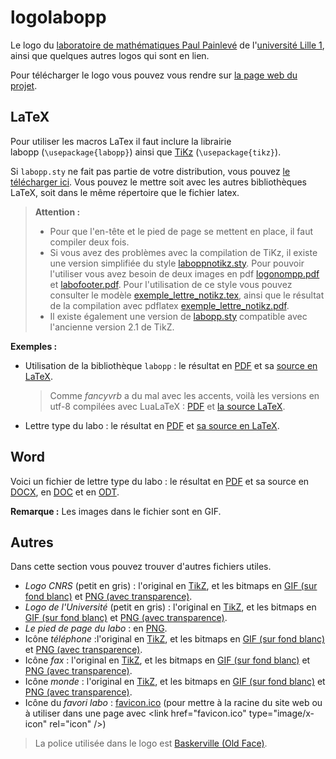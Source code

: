 logolabopp
==========

Le logo du [laboratoire de mathématiques Paul Painlevé](http://math.univ-lille1.fr/) de l'[université Lille 1](http://www.univ-lille1.fr/), ainsi que quelques autres logos qui sont en lien.

Pour télécharger le logo vous pouvez vous rendre sur [la page web du projet](https://ktzanev.github.io/logolabopp/).

LaTeX
-----

Pour utiliser les macros LaTex il faut inclure la librairie labopp&nbsp;(<code>\usepackage{labopp}</code>) ainsi que [TiKz](http://fr.wikipedia.org/wiki/PGF/TikZ) (<code>\usepackage{tikz}</code>).

Si <code>labopp.sty</code> ne fait pas partie de votre distribution, vous pouvez [le télécharger ici](https://ktzanev.github.io/logolabopp/latex/labopp.sty). Vous pouvez le mettre soit avec les autres bibliothèques LaTeX, soit dans le même répertoire que le fichier latex.

>**Attention :** 
>   * Pour que l'en-tête et le pied de page se mettent en place, il faut compiler deux fois.
>   * Si vous avez des problèmes avec la compilation de TiKz, il existe une version simplifiée du style [laboppnotikz.sty](https://ktzanev.github.io/logolabopp/latex/laboppnotikz.sty). Pour pouvoir l'utiliser vous avez besoin de deux images en pdf [logonompp.pdf](https://ktzanev.github.io/logolabopp/logonompp/logonompp.pdf) et [labofooter.pdf](https://ktzanev.github.io/logolabopp/latex/labofooter.pdf). Pour l'utilisation de ce style vous pouvez consulter le modèle [exemple_lettre_notikz.tex](https://ktzanev.github.io/logolabopp/latex/exemple_lettre_notikz.tex), ainsi que le résultat de la compilation avec pdflatex [exemple_lettre_notikz.pdf](https://ktzanev.github.io/logolabopp/latex/exemple_lettre_notikz.pdf).
>   * Il existe également une version de [labopp.sty](https://ktzanev.github.io/logolabopp/latex/tikz_v2.1/labopp.sty) compatible avec l'ancienne version 2.1 de TikZ.

**Exemples :**

* Utilisation de la bibliothèque <code>labopp</code> : le résultat en [PDF](https://ktzanev.github.io/logolabopp/latex/exemple_logo.pdf) et sa [source en LaTeX](https://ktzanev.github.io/logolabopp/latex/exemple_logo.tex).
  > Comme *fancyvrb* a du mal avec les accents, voilà les versions en utf-8 compilées avec LuaLaTeX : [PDF](https://ktzanev.github.io/logolabopp/latex/exemple_logo_utf8.pdf) et [la source LaTeX](https://ktzanev.github.io/logolabopp/latex/exemple_logo_utf8.tex).

* Lettre type du labo : le résultat en [PDF](https://ktzanev.github.io/logolabopp/latex/exemple_lettre.pdf) et [sa source en LaTeX](https://ktzanev.github.io/logolabopp/latex/exemple_lettre.tex).

Word
----

Voici un fichier de lettre type du labo : le résultat en [PDF](https://ktzanev.github.io/logolabopp/doc/exemple_lettre_doc.pdf) et sa source en [DOCX](https://ktzanev.github.io/logolabopp/doc/exemple_lettre.docx), en [DOC](https://ktzanev.github.io/logolabopp/doc/exemple_lettre.doc) et en [ODT](https://ktzanev.github.io/logolabopp/doc/exemple_lettre.odt).

**Remarque :** Les images dans le fichier sont en GIF.

Autres
------

Dans cette section vous pouvez trouver d'autres fichiers utiles.

* *Logo CNRS* (petit en gris) : l'original en [TikZ](https://ktzanev.github.io/logolabopp/autres/logocnrsinsmi_gris_petit.tikz), et les bitmaps en [GIF&nbsp;(sur fond blanc)](https://ktzanev.github.io/logolabopp/autres/logocnrsinsmi_gris_petit.gif) et [PNG&nbsp;(avec transparence)](https://ktzanev.github.io/logolabopp/autres/logocnrsinsmi_gris_petit.png).
* *Logo de l'Université* (petit en gris) : l'original en [TikZ](https://ktzanev.github.io/logolabopp/autres/logoul1_gris_petit.tikz), et les bitmaps en [GIF&nbsp;(sur fond blanc)](https://ktzanev.github.io/logolabopp/autres/logoul1_gris_petit.gif) et [PNG&nbsp;(avec transparence)](https://ktzanev.github.io/logolabopp/autres/logoul1_gris_petit.png).
* *Le pied de page du labo* : en [PNG](https://ktzanev.github.io/logolabopp/doc/labofooter.png).
* Icône *téléphone* :l'original en [TikZ](https://ktzanev.github.io/logolabopp/autres/phone.tikz), et les bitmaps en [GIF&nbsp;(sur fond blanc)](https://ktzanev.github.io/logolabopp/autres/phone.gif) et [PNG&nbsp;(avec transparence)](https://ktzanev.github.io/logolabopp/autres/phone.png).
* Icône *fax* : l'original en [TikZ](https://ktzanev.github.io/logolabopp/autres/fax.tikz), et les bitmaps en [GIF&nbsp;(sur fond blanc)](https://ktzanev.github.io/logolabopp/autres/fax.gif) et [PNG&nbsp;(avec transparence)](https://ktzanev.github.io/logolabopp/autres/fax.png).
* Icône *monde* : l'original en [TikZ](https://ktzanev.github.io/logolabopp/autres/world.tikz), et les bitmaps en [GIF&nbsp;(sur fond blanc)](https://ktzanev.github.io/logolabopp/autres/world.gif) et [PNG&nbsp;(avec transparence)](https://ktzanev.github.io/logolabopp/autres/world.png).
* Icône du *favori labo* : [favicon.ico](https://ktzanev.github.io/logolabopp/favicon.ico) (pour mettre à la racine du site web ou à utiliser dans une page avec &lt;link href=&quot;favicon.ico&quot; type=&quot;image/x-icon&quot; rel=&quot;icon&quot; /&gt;)

> La police utilisée dans le logo est [Baskerville (Old Face)](http://en.wikipedia.org/wiki/Baskerville).
